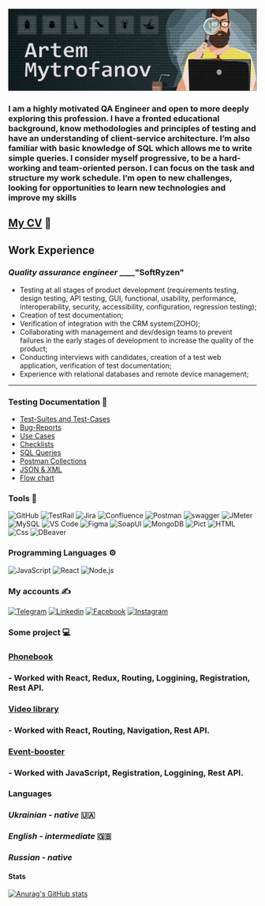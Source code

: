 [![Header](<https://github.com/mitrofin/mitrofin/blob/main/assets/%D0%B0%D0%B2%D0%B0%D1%82%D0%B0%D1%802%20(1).jpg>)](https://github.com/mitrofin)

### I am a highly motivated QA Engineer and open to more deeply exploring this profession. I have a fronted educational background, know methodologies and principles of testing and have an understanding of client-service architecture. I’m also familiar with basic knowledge of SQL which allows me to write simple queries. I consider myself progressive, to be a hard-working and team-oriented person. I can focus on the task and structure my work schedule. I’m open to new challenges, looking for opportunities to learn new technologies and improve my skills

## [**My CV**](https://drive.google.com/file/d/1GEcpqV8s78ErS4zgu0MzR_sjGueR7ac0/view?usp=sharing) :scroll:

## Work Experience

### _Quality assurance engineer_ **\_\_\_\_**"SoftRyzen"

- Testing at all stages of product development (requirements testing, design testing, API testing, GUI, functional, usability, performance, interoperability, security, accessibility, configuration, regression testing);
- Creation of test documentation;
- Verification of integration with the CRM system(ZOHO);
- Collaborating with management and dev/design teams to prevent failures in the early stages of development to increase the quality of the product;
- Conducting interviews with candidates, сreation of a test web application, verification of test documentation;
- Experience with relational databases and remote device management;

---

### Testing Documentation :book:

- [Test-Suites and Test-Cases](https://github.com/mitrofin/Testing-documentation/tree/main/Test-Suites%20and%20Test-Cases)
- [Bug-Reports](https://github.com/mitrofin/Testing-documentation/commit/c769de82fb97ba113d1825ef57b8bae5703e79ea)
- [Use Cases](https://docs.google.com/document/d/1Lpr0M7IrLo925YISNkvp1Sd7lsYS31SFjqT9CbuMlLg/edit?usp=sharing)
- [Checklists](https://docs.google.com/document/d/1aegRnzTZD0Svpa8I0CEXA11PD7-7NwQF6iW6_GFbrnQ/edit?usp=sharing)
- [SQL Queries](https://github.com/mitrofin/Testing-documentation/commit/94141c27b70b3632fc40622cdf419946ce39d7f7)
- [Postman Collections](https://github.com/mitrofin/Testing-documentation/commit/284f56059cc7b0cc471319603268a5abf5ad032c)
- [JSON & XML](https://github.com/mitrofin/Testing-documentation/commit/a372ee1c8ded8669b852cb92ba7e15c78dbdd9ac)
- [Flow chart](https://github.com/mitrofin/Testing-documentation/commit/d20fc66a715bb2fe404bb20e7ae935141afaa4ab)

### Tools :toolbox:

![GitHub](https://img.shields.io/badge/-GitHub-black?style=for-the-badge&logo=github)
![TestRail](https://img.shields.io/badge/-TestRail-black?style=for-the-badge&logo=TestRail)
![Jira](https://img.shields.io/badge/-jira-black?style=for-the-badge&logo=jira&logoColor=097CDB)
![Confluence](https://img.shields.io/badge/-Confluence-black?style=for-the-badge&logo=Confluence&logoColor=097CDB)
![Postman](https://img.shields.io/badge/-postman-black?style=for-the-badge&logo=postman)
![swagger](https://img.shields.io/badge/-swagger-black?style=for-the-badge&logo=swagger)
![JMeter](https://img.shields.io/badge/-JMeter-black?style=for-the-badge&logo=JMeter)
![MySQL](https://img.shields.io/badge/-MySQL-black?style=for-the-badge&logo=MySQL)
![VS Code](https://img.shields.io/badge/-VSCode-black?style=for-the-badge&logo=VisualStudioCode&logoColor=097CDB)
![Figma](https://img.shields.io/badge/-Figma-black?style=for-the-badge&logo=Figma)
![SoapUI](https://img.shields.io/badge/-SoapUI-black?style=for-the-badge&logo=SoapUI)
![MongoDB](https://img.shields.io/badge/-MongoDB-black?style=for-the-badge&logo=MongoDB)
![Pict](https://img.shields.io/badge/-Pict-black?style=for-the-badge&logo=Pict)
![HTML](https://img.shields.io/badge/-HTML-black?style=for-the-badge&logo=HTML)
![Css](https://img.shields.io/badge/-Css-black?style=for-the-badge&logo=Css)
![DBeaver](https://img.shields.io/badge/-DBeaver-black?style=for-the-badge&logo=Dbeaver)

### Programming Languages :gear:

![JavaScript](https://img.shields.io/badge/-JavaScript-black?style=for-the-badge&logo=JavaScript)
![React](https://img.shields.io/badge/-React-black?style=for-the-badge&logo=React)
![Node.js](https://img.shields.io/badge/-Node.js-black?style=for-the-badge&logo=Node.js)

### My accounts :writing_hand:

[![Telegram](https://img.shields.io/badge/-Telegram-black?style=for-the-badge&logo=Telegram)](https://t.me/Mitrofin)
[![Linkedin](https://img.shields.io/badge/-Linkedin-black?style=for-the-badge&logo=Linkedin)](https://www.linkedin.com/in/artem-mytrofanov/)
[![Facebook](https://img.shields.io/badge/-facebook-black?style=for-the-badge&logo=Facebook)](https://www.facebook.com/MytrofanovArtem)
[![Instagram](https://img.shields.io/badge/-Instagram-black?style=for-the-badge&logo=instagram)](https://www.instagram.com/artemmytrofanov/)

### Some project :computer:

### [**Phonebook**](https://phonebook-use-hooks.netlify.app/)

### - Worked with React, Redux, Routing, Loggining, Registration, Rest API.

### [**Video library**](https://mitrofin-movie-api.netlify.app/)

### - Worked with React, Routing, Navigation, Rest API.

### [**Event-booster**](https://dmitriy-nikolaiev.github.io/goit-event-booster-project/)

### - Worked with JavaScript, Registration, Loggining, Rest API.

### Languages

### _Ukrainian - native_ :ukraine:

### _English - intermediate_ :uk:

### _Russian - native_

#### Stats

[![Anurag's GitHub stats](https://github-readme-stats.vercel.app/api?username=mitrofin&show_icons=true&theme=tokyonight&hide=contribs)](https://github.com/anuraghazra/github-readme-stats)
